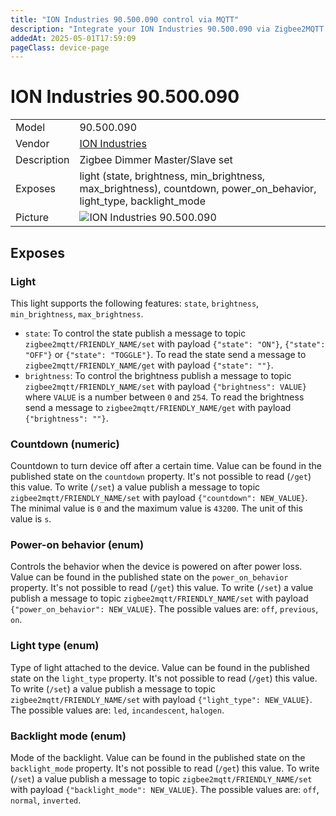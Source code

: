 ```yaml
---
title: "ION Industries 90.500.090 control via MQTT"
description: "Integrate your ION Industries 90.500.090 via Zigbee2MQTT with whatever smart home infrastructure you are using without the vendor's bridge or gateway."
addedAt: 2025-05-01T17:59:09
pageClass: device-page
---
```


<!-- !!!! -->
<!-- ATTENTION: This file is auto-generated through docgen! -->
<!-- You can only edit the "Notes"-Section between the two comment lines "Notes BEGIN" and "Notes END". -->
<!-- Do not use h1 or h2 heading within "## Notes"-Section. -->
<!-- !!!! -->

# ION Industries 90.500.090

|     |     |
|-----|-----|
| Model | 90.500.090  |
| Vendor  | [ION Industries](/supported-devices/#v=ION%20Industries)  |
| Description | Zigbee Dimmer Master/Slave set |
| Exposes | light (state, brightness, min_brightness, max_brightness), countdown, power_on_behavior, light_type, backlight_mode |
| Picture | ![ION Industries 90.500.090](https://www.zigbee2mqtt.io/images/devices/90.500.090.png) |


<!-- Notes BEGIN: You can edit here. Add "## Notes" headline if not already present. -->


<!-- Notes END: Do not edit below this line -->




## Exposes

### Light 
This light supports the following features: `state`, `brightness`, `min_brightness`, `max_brightness`.
- `state`: To control the state publish a message to topic `zigbee2mqtt/FRIENDLY_NAME/set` with payload `{"state": "ON"}`, `{"state": "OFF"}` or `{"state": "TOGGLE"}`. To read the state send a message to `zigbee2mqtt/FRIENDLY_NAME/get` with payload `{"state": ""}`.
- `brightness`: To control the brightness publish a message to topic `zigbee2mqtt/FRIENDLY_NAME/set` with payload `{"brightness": VALUE}` where `VALUE` is a number between `0` and `254`. To read the brightness send a message to `zigbee2mqtt/FRIENDLY_NAME/get` with payload `{"brightness": ""}`.

### Countdown (numeric)
Countdown to turn device off after a certain time.
Value can be found in the published state on the `countdown` property.
It's not possible to read (`/get`) this value.
To write (`/set`) a value publish a message to topic `zigbee2mqtt/FRIENDLY_NAME/set` with payload `{"countdown": NEW_VALUE}`.
The minimal value is `0` and the maximum value is `43200`.
The unit of this value is `s`.

### Power-on behavior (enum)
Controls the behavior when the device is powered on after power loss.
Value can be found in the published state on the `power_on_behavior` property.
It's not possible to read (`/get`) this value.
To write (`/set`) a value publish a message to topic `zigbee2mqtt/FRIENDLY_NAME/set` with payload `{"power_on_behavior": NEW_VALUE}`.
The possible values are: `off`, `previous`, `on`.

### Light type (enum)
Type of light attached to the device.
Value can be found in the published state on the `light_type` property.
It's not possible to read (`/get`) this value.
To write (`/set`) a value publish a message to topic `zigbee2mqtt/FRIENDLY_NAME/set` with payload `{"light_type": NEW_VALUE}`.
The possible values are: `led`, `incandescent`, `halogen`.

### Backlight mode (enum)
Mode of the backlight.
Value can be found in the published state on the `backlight_mode` property.
It's not possible to read (`/get`) this value.
To write (`/set`) a value publish a message to topic `zigbee2mqtt/FRIENDLY_NAME/set` with payload `{"backlight_mode": NEW_VALUE}`.
The possible values are: `off`, `normal`, `inverted`.

